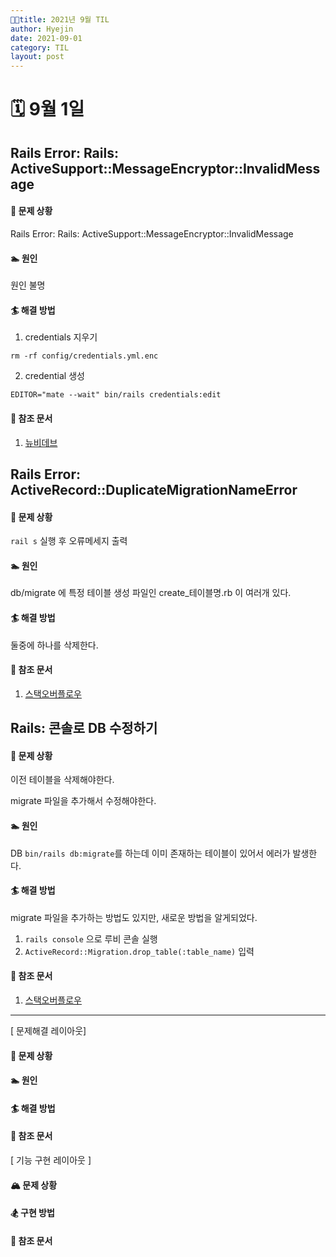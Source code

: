 ```yaml
---
title: 2021년 9월 TIL
author: Hyejin
date: 2021-09-01
category: TIL
layout: post
---
```


# 🗓 9월 1일

## Rails Error: Rails: ActiveSupport::MessageEncryptor::InvalidMessage

#### 🌊 문제 상황

Rails Error: Rails: ActiveSupport::MessageEncryptor::InvalidMessage

#### 🏊 원인

원인 불명

#### 🏄 해결 방법

1. credentials 지우기

```shell
rm -rf config/credentials.yml.enc
```

2. credential 생성

```shell
EDITOR="mate --wait" bin/rails credentials:edit
```

#### 📃 참조 문서

1. [뉴비데브](https://newbedev.com/rails-activesupport-messageencryptor-invalidmessage)





## Rails Error: ActiveRecord::DuplicateMigrationNameError

#### 🌊 문제 상황

```rail s``` 실행 후 오류메세지 출력

#### 🏊 원인

db/migrate 에 특정 테이블 생성 파일인 create_테이블명.rb 이 여러개 있다.

#### 🏄 해결 방법

둘중에 하나를 삭제한다.

#### 📃 참조 문서

1. [스택오버플로우](https://stackoverflow.com/questions/34983246/how-is-it-possible-to-get-activerecordduplicatemigrationnameerror-with-only)





## Rails: 콘솔로 DB 수정하기

#### 🌊 문제 상황

이전 테이블을 삭제해야한다. 

migrate 파일을 추가해서 수정해야한다.

#### 🏊 원인

DB ```bin/rails db:migrate```를 하는데 이미 존재하는 테이블이 있어서 에러가 발생한다.

#### 🏄 해결 방법

migrate 파일을 추가하는 방법도 있지만, 새로운 방법을 알게되었다.

1. ```rails console``` 으로 루비 콘솔 실행
2. ```ActiveRecord::Migration.drop_table(:table_name)``` 입력

#### 📃 참조 문서

1. [스택오버플로우](https://stackoverflow.com/questions/4020131/rails-db-migration-how-to-drop-a-table)





---

[ 문제해결 레이아웃]

#### 🌊 문제 상황

#### 🏊 원인

#### 🏄 해결 방법

#### 📃 참조 문서

[ 기능 구현 레이아웃 ]

#### 🏔 문제 상황

#### 🏂 구현 방법

#### 📃 참조 문서

